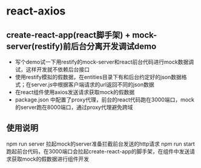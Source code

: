 # react-axios

## create-react-app(react脚手架) + mock-server(restify)前后台分离开发调试demo

- 写个demo试一下用restify的mock-server和react前台代码进行mock数据调试，这样开发就不依赖后台接口
- 使用restify模拟的假数据，在entities目录下有和后台约定好的json数据格式；在server.js中根据客户端请求的url返回不同的json数据
- 在react组件使用axios发送请求获取mock的假数据
- package.json 中配置了proxy代理，前台的react代码跑在3000端口，mock的server跑在8000端口，通过proxy代理避免跨域

## 使用说明

npm run server 拉起mock的server准备拦截前台发送的http请求
npm run start 跑起前台代码，在3000端口会拉起create-react-app的脚手架，在组件中发送请求获取mock的假数据进行组件开发
